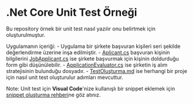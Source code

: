 # .Net Core Unit Test Örneği


Bu repository örnek bir unit test nasıl yazılır onu belirtmek için oluşturulmuştur.

Uygulamanın içeriği:
    - Uygulama bir şirkete başvuran kişileri seri şekilde değerlendirme üzerine inşa edilmiştir.
    - [Aplicant.cs](TestAppExample\TestAppExample\Models\Applicant.cs) başvuran kişinin bilgilerini [JobApplicant.cs](TestAppExample\TestAppExample\Models\JobApplication.cs) ise şirkete başvurmak için kişinin doldurduğu form gibi düşünülebilir.
    - [ApplicationEvaluator.cs](TestAppExample\TestAppExample\ApplicationEvaluator.cs) ise şirketin iş alım stratejisinin bulunduğu dosyadır.
    - [TestOluşturma.md](TestProjeOluşturma\TestOluşturma.md) ise herhangi bir proje için nasıl unit test oluşturulur adımları mevcuttur.

Note: Unit test için __Visual Code__'nize kullanışlı bir snippet eklemek için [snippet oluşturma rehberi](SnippetOluşturma.md)ne göz atınız.
